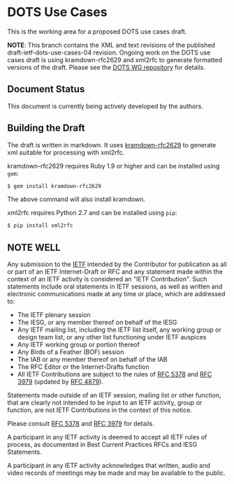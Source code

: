 # DOTS Use Cases

This is the working area for a proposed DOTS use cases draft.

**NOTE**: This branch contains the XML and text revisions of the published
draft-ietf-dots-use-cases-04 revision. Ongoing work on the DOTS use cases draft
is using kramdown-rfc2629 and xml2rfc to generate formatted versions of the
draft. Please see the [DOTS WG repository](https://github.com/dotswg/) for
details.

## Document Status

This document is currently being actively developed by the authors.


## Building the Draft

The draft is written in markdown. It uses
[kramdown-rfc2629](https://github.com/cabo/kramdown-rfc2629) to generate xml
suitable for processing with xml2rfc.

kramdown-rfc2629 requires Ruby 1.9 or higher and can be installed using `gem`:

```sh
$ gem install kramdown-rfc2629
```

The above command will also install kramdown.

xml2rfc requires Python 2.7 and can be installed using `pip`:

```sh
$ pip install xml2rfc
```

## NOTE WELL

Any submission to the [IETF](https://www.ietf.org/) intended by the Contributor
for publication as all or part of an IETF Internet-Draft or RFC and any
statement made within the context of an IETF activity is considered an "IETF
Contribution". Such statements include oral statements in IETF sessions, as
well as written and electronic communications made at any time or place, which
are addressed to:

 * The IETF plenary session
 * The IESG, or any member thereof on behalf of the IESG
 * Any IETF mailing list, including the IETF list itself, any working group
   or design team list, or any other list functioning under IETF auspices
 * Any IETF working group or portion thereof
 * Any Birds of a Feather (BOF) session
 * The IAB or any member thereof on behalf of the IAB
 * The RFC Editor or the Internet-Drafts function
 * All IETF Contributions are subject to the rules of
   [RFC 5378](https://tools.ietf.org/html/rfc5378) and
   [RFC 3979](https://tools.ietf.org/html/rfc3979)
   (updated by [RFC 4879](https://tools.ietf.org/html/rfc4879)).

Statements made outside of an IETF session, mailing list or other function,
that are clearly not intended to be input to an IETF activity, group or
function, are not IETF Contributions in the context of this notice.

Please consult [RFC 5378](https://tools.ietf.org/html/rfc5378) and [RFC
3979](https://tools.ietf.org/html/rfc3979) for details.

A participant in any IETF activity is deemed to accept all IETF rules of
process, as documented in Best Current Practices RFCs and IESG Statements.

A participant in any IETF activity acknowledges that written, audio and video
records of meetings may be made and may be available to the public.
